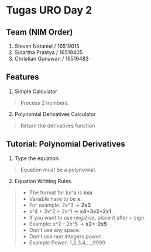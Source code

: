 # Tugas URO Day 2

## Team (NIM Order)
1. Steven Nataniel / 16519015
2. Sidartha Prastya / 16519405
3. Christian Gunawan / 16519483

## Features 
1. Simple Calculator
> Process 2 numbers.
2. Polynomial Derivatives Calculator
> Return the derivatives function

## Tutorial: Polynomial Derivatives
1. Type the equation.
> Equation must be a polynomial.
2. Equation Writting Rules.
> + The format for kx^a is **kxa**
> + Variable have to be **x**.
> + For example: 2x^3 -> **2x3**
> + x^4 + 3x^2 + 2x^1 -> **x4+3x2+2x1**
> + If you want to use negative, place it after + sign.
> + Example: x^2 - 2x^5 -> **x2+-2x5**
> + Don't use any space.
> + Don't use non integers power.
> + Example Power: 1,2,3,4,...,9999
